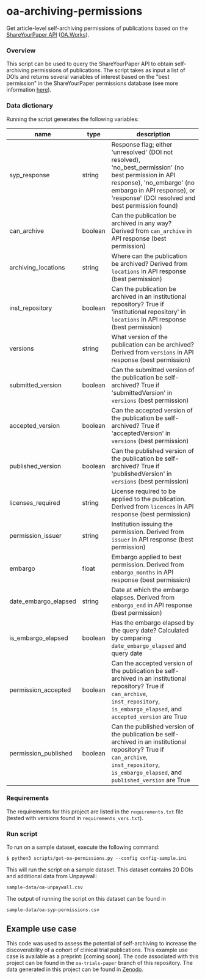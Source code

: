 # oa-archiving-permissions

Get article-level self-archiving permissions
of publications based on the
[ShareYourPaper API](https://openaccessbutton.org/api)
([OA.Works](https://oa.works)).

### Overview
This script can be used to query the ShareYourPaper
API to obtain self-archiving permissions of
publications. The script takes as input a list of
DOIs and returns several variables of interest
based on the "best permission" in the ShareYourPaper
permissions database
(see more information [here](https://shareyourpaper.org/permissions#learnmore)).

### Data dictionary
Running the script generates the following variables:

|name|type|description|
|---|---|---|
|syp_response|string|Response flag; either 'unresolved' (DOI not resolved), 'no_best_permission' (no best permission in API response), 'no_embargo' (no embargo in API response), or 'response' (DOI resolved and best permission found)|
|can_archive|boolean|Can the publication be archived in any way? Derived from `can_archive` in API response (best permission)|
|archiving_locations|string|Where can the publication be archived? Derived from `locations` in API response (best permission)|
|inst_repository|boolean|Can the publication be archived in an institutional repository? True if 'institutional repository' in `locations` in API response (best permission)|
|versions|string|What version of the publication can be archived? Derived from `versions` in API response (best permission)|
|submitted_version|boolean|Can the submitted version of the publication be self-archived? True if 'submittedVersion' in `versions` (best permission)|
|accepted_version|boolean|Can the accepted version of the publication be self-archived? True if 'acceptedVersion' in `versions` (best permission)|
|published_version|boolean|Can the published version of the publication be self-archived? True if 'publishedVersion' in `versions` (best permission)|
|licenses_required|string|License required to be applied to the publication. Derived from `licences` in API response (best permission)|
|permission_issuer|string|Institution issuing the permission. Derived from `issuer` in API response (best permission) |
|embargo|float|Embargo applied to best permission. Derived from `embargo_months` in API response (best permission)|
|date_embargo_elapsed|string|Date at which the embargo elapses. Derived from `embargo_end` in API response (best permission)|
|is_embargo_elapsed|boolean|Has the embargo elapsed by the query date? Calculated by comparing `date_embargo_elapsed` and query date|
|permission_accepted|boolean|Can the accepted version of the publication be self-archived in an institutional repository? True if `can_archive`, `inst_repository`, `is_embargo_elapsed`, and `accepted_version` are True|
|permission_published|boolean|Can the published version of the publication be self-archived in an institutional repository? True if `can_archive`, `inst_repository`, `is_embargo_elapsed`, and `published_version` are True|

### Requirements
The requirements for this project are listed in
the `requirements.txt` file (tested with versions
found in `requirements_vers.txt`).

### Run script
To run on a sample dataset, execute the following command:
```
$ python3 scripts/get-oa-permissions.py --config config-sample.ini
```
This will run the script on a sample dataset. This
dataset contains 20 DOIs and additional data from
Unpaywall:
```
sample-data/oa-unpaywall.csv
```
The output of running the script on this
dataset can be found in
```
sample-data/oa-syp-permissions.csv
```

## Example use case
This code was used to assess the potential of self-archiving to increase the
discoverability of a cohort of clinical trial publications. This example use
case is available as a preprint: [coming soon]. The code associated with this
project can be found in the `oa-trials-paper` branch of this repository. The
data generated in this project can be found in [Zenodo](https://doi.org/10.5281/zenodo.7154254).